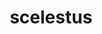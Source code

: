 ---
title: scelestus
meaning: wicked
ch: [ten, f1, f, 7r]
pos: totadjective
femstem: scelest
femend: a
neutstem: scelest
neutend: um
six: y
---